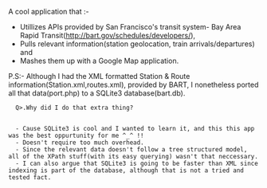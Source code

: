 

A cool application that :- 
  - Utillizes APIs provided by San Francisco's transit system- Bay Area Rapid Transit(http://bart.gov/schedules/developers/),
  - Pulls relevant information(station geolocation, train arrivals/departures) and
  - Mashes them up with a Google Map application.

P.S:- Although I had the XML formatted Station & Route information(Station.xml,routes.xml), provided by BART, I nonetheless ported all that data(port.php) to a SQLite3 database(bart.db). 

      Q>.Why did I do that extra thing?


      - Cause SQLite3 is cool and I wanted to learn it, and this this app was the best oppurtunity for me ^_^ !!
      - Doesn't require too much overhead.
      - Since the relevant data doesn't follow a tree structured model, all of the XPath stuff(with its easy querying) wasn't that neccessary.
      - I can also argue that SQLite3 is going to be faster than XML since indexing is part of the database, although that is not a tried and tested fact.